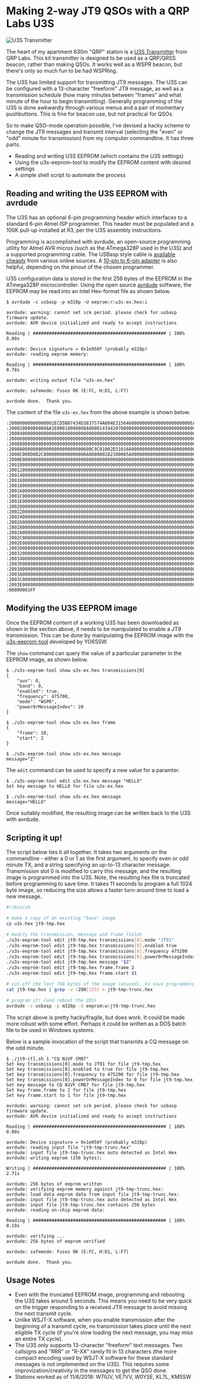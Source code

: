 # Making 2-way JT9 QSOs with a QRP Labs U3S

![U3S Transmitter](u3s.jpg)

The heart of my apartment 630m "QRP" station is a [U3S Transmitter](https://www.qrp-labs.com/ultimate3/u3s.html) from QRP Labs. This kit transmitter is designed to be used as a QRP/QRSS beacon, rather than making QSOs. It works well as a WSPR beacon, but there's only so much fun to be had WSPRing.

The U3S has limited support for transmitting JT9 messages. The U3S can be configured with a 13-character "freeform" JT9 message, as well as a transmission schedule (how many minutes between "frames" and what minute of the hour to begin transmitting). Generally programming of the U3S is done awkwardly through various menus and a pair of momentary pushbuttons. This is fine for beacon use, but not practical for QSOs.

So to make QSO-mode operation possible, I've devised a hacky scheme to change the JT9 messages and transmit interval (selecting the "even" or "odd" minute for transmission) from my computer commandline. It has three parts.

- Reading and writing U3S EEPROM (which contains the U3S settings)
- Using the u3s-eeprom-tool to modify the EEPROM content with desired settings
- A simple shell script to automate the process

## Reading and writing the U3S EEPROM with avrdude
The U3S has an optional 6-pin programming header which interfaces to a standard 6-pin Atmel ISP programmer. This header must be populated and a 100K pull-up installed at R3, per the U3S assembly instructions.

Programming is accomplished with avrdude, an open-source programming utility for Atmel AVR micros (such as the ATmega328P used in the U3S) and a supported programming cable. The USBasp style cable is [available cheaply](https://www.amazon.com/HiLetgo-ATMEGA8-Programmer-USBasp-Cable/dp/B00AX4WQ00) from various online sources. A [10-pin to 6-pin adapter](https://www.amazon.com/Sunkee-Standard-Adapter-AVRISP-USBASP/dp/B00CW80MP6) is also helpful, depending on the pinout of the chosen programmer.

U3S configuration data is stored in the first 256 bytes of the EEPROM in the ATmega328P microcontroller. Using the open source [avrdude](https://www.nongnu.org/avrdude/) software, the EEPROM may be read into an Intel Hex-format file as shown below.


```
$ avrdude -c usbasp -p m328p -U eeprom:r:u3s-ex.hex:i

avrdude: warning: cannot set sck period. please check for usbasp firmware update.
avrdude: AVR device initialized and ready to accept instructions

Reading | ################################################## | 100% 0.00s

avrdude: Device signature = 0x1e950f (probably m328p)
avrdude: reading eeprom memory:

Reading | ################################################## | 100% 0.78s

avrdude: writing output file "u3s-ex.hex"

avrdude: safemode: Fuses OK (E:FC, H:D1, L:F7)

avrdude done.  Thank you.
```

The content of the file `u3s-ex.hex` from the above example is shown below.

```
:20000000000000001ECD5B87434D3837574A004E3156460000000000000000000000EA036B
:20002000000000AA1E00010000008A000014344207000000000000000000000000000000DC
:200040000000000000000000000000000000000000000000000000000000000000000000A0
:20006000000000000000000000000000000000000000000000000000000000000000000080
:20008000000000000000000000000000000000000000000000000000000000000000000060
:2000A00000000000000000000000600C9C01002D3101660000000000000004000000005E10
:2000C000D0B2C8000000000000000A000000282300005A0000000000000000000000000027
:2000E000000000000000000000000000000000000000000000000000000000000000000000
:200100000000000000000000000000000000000000000000000000000000000000000000DF
:200120000000000000000000000000000000000000000000000000000000000000000000BF
:2001400000000000000000000000000000000000000000000000000000000000000000009F
:2001600000000000000000000000000000000000000000000000000000000000000000007F
:2001800000000000000000000000000000000000000000000000000000000000000000005F
:2001A00000000000000000000000000000000000000000000000000000000000000000003F
:2001C00000000000000000000000000000000000000000000000000000000000000000001F
:2001E0000000000000000000000000000000000000000000000000000000000000000000FF
:200200000000000000000000000000000000000000000000000000000000000000000000DE
:200220000000000000000000000000000000000000000000000000000000000000000000BE
:2002400000000000000000000000000000000000000000000000000000000000000000009E
:2002600000000000000000000000000000000000000000000000000000000000000000007E
:2002800000000000000000000000000000000000000000000000000000000000000000005E
:2002A00000000000000000000000000000000000000000000000000000000000000000003E
:2002C00000000000000000000000000000000000000000000000000000000000000000001E
:2002E0000000000000000000000000000000000000000000000000000000000000000000FE
:200300000000000000000000000000000000000000000000000000000000000000000000DD
:200320000000000000000000000000000000000000000000000000000000000000000000BD
:2003400000000000000000000000000000000000000000000000000000000000000000009D
:2003600000000000000000000000000000000000000000000000000000000000000000007D
:2003800000000000000000000000000000000000000000000000000000000000000000005D
:2003A00000000000000000000000000000000000000000000000000000000000000000003D
:2003C00000000000000000000000000000000000000000000000000000000000000000001D
:2003E0000000000000000000000000000000000000000000000000000000000000000000FD
:00000001FF
```

## Modifying the U3S EEPROM image
Once the EEPROM content of a working U3S has been downloaded as shown in the section above, it needs to be manipulated to enable a JT9 transmission. This can be done by manipulating the EEPROM image with the [u3s-eeprom-tool](https://github.com/yo6ssw/u3s-eeprom-tool/releases) developed by YO6SSW.

The `show` command can query the value of a particular parameter in the EEPROM image, as shown below.

```
$ ./u3s-eeprom-tool show u3s-ex.hex transmissions[0]
{
    "aux": 0,
    "band": 0,
    "enabled": true,
    "frequency": 475700,
    "mode": "WSPR",
    "powerOrMessageIndex": 20
}

$ ./u3s-eeprom-tool show u3s-ex.hex frame
{
    "frame": 10,
    "start": 2
}

$ ./u3s-eeprom-tool show u3s-ex.hex message
message="Z"

```

The `edit` command can be used to specify a new value for a paramter.

```
$ ./u3s-eeprom-tool edit u3s-ex.hex message "HELLO"
Set key message to HELLO for file u3s-ex.hex

$ ./u3s-eeprom-tool show u3s-ex.hex message
message="HELLO"
```

Once suitably modified, the resulting image can be written back to the U3S with avrdude.

## Scripting it up!

The script below ties it all together. It takes two arguments on the commandline - either a 0 or 1 as the first argument, to specify even or odd minute TX, and a string specifying an up-to-13 character message. Transmission slot 0 is modified to carry this message, and the resulting image is programmed into the U3S. Note, the resulting hex file is truncated before programming to save time. It takes 11 seconds to program a full 1024 byte image, so reducing the size allows a faster turn-around time to load a new message.

```bash
#!/bin/sh

# make a copy of an existing "base" image
cp u3s.hex jt9-tmp.hex

# modify the transmission, message and frame fields
./u3s-eeprom-tool edit jt9-tmp.hex transmissions[0].mode "JT91"
./u3s-eeprom-tool edit jt9-tmp.hex transmissions[0].enabled true
./u3s-eeprom-tool edit jt9-tmp.hex transmissions[0].frequency 475200
./u3s-eeprom-tool edit jt9-tmp.hex transmissions[0].powerOrMessageIndex 0
./u3s-eeprom-tool edit jt9-tmp.hex message "$2"
./u3s-eeprom-tool edit jt9-tmp.hex frame.frame 2
./u3s-eeprom-tool edit jt9-tmp.hex frame.start $1

# cut off the last 768 bytes of the image (unused), to save programming time
cat jt9-tmp.hex | grep -v :200[123] > jt9-tmp-trunc.hex

# program it! (and reboot the U3S)
avrdude -c usbasp -p m328p -U eeprom:w:jt9-tmp-trunc.hex
```

The script above is pretty hacky/fragile, but does work. It could be made more robust with some effort. Perhaps it could be written as a DOS batch file to be used in Windows systems.

Below is a sample invocation of the script that transmits a CQ message on the odd minute.

```
$ ./jt9-ctl.sh 1 "CQ N1VF CM87"
Set key transmissions[0].mode to JT91 for file jt9-tmp.hex
Set key transmissions[0].enabled to true for file jt9-tmp.hex
Set key transmissions[0].frequency to 475200 for file jt9-tmp.hex
Set key transmissions[0].powerOrMessageIndex to 0 for file jt9-tmp.hex
Set key message to CQ N1VF CM87 for file jt9-tmp.hex
Set key frame.frame to 2 for file jt9-tmp.hex
Set key frame.start to 1 for file jt9-tmp.hex

avrdude: warning: cannot set sck period. please check for usbasp firmware update.
avrdude: AVR device initialized and ready to accept instructions

Reading | ################################################## | 100% 0.00s

avrdude: Device signature = 0x1e950f (probably m328p)
avrdude: reading input file "jt9-tmp-trunc.hex"
avrdude: input file jt9-tmp-trunc.hex auto detected as Intel Hex
avrdude: writing eeprom (256 bytes):

Writing | ################################################## | 100% 2.71s

avrdude: 256 bytes of eeprom written
avrdude: verifying eeprom memory against jt9-tmp-trunc.hex:
avrdude: load data eeprom data from input file jt9-tmp-trunc.hex:
avrdude: input file jt9-tmp-trunc.hex auto detected as Intel Hex
avrdude: input file jt9-tmp-trunc.hex contains 256 bytes
avrdude: reading on-chip eeprom data:

Reading | ################################################## | 100% 0.19s

avrdude: verifying ...
avrdude: 256 bytes of eeprom verified

avrdude: safemode: Fuses OK (E:FC, H:D1, L:F7)

avrdude done.  Thank you.
```

## Usage Notes

- Even with the truncated EEPROM image, programming and rebooting the U3S takes around 5 seconds. This means you need to be very quick on the trigger responding to a received JT9 message to avoid missing the next transmit cycle.
- Unlike WSJT-X software, when you enable transmission after the beginning of a transmit cycle, no transmission takes place until the next eligible TX cycle (if you're slow loading the next message, you may miss an entire TX cycle).
- The U3S only supports 13-character "freeform" text messages. Two callsigns and "RRR" or "R-XX" rarely fit in 13 characters (the more compact encoding used by WSJT-X software for these standard messages is not implemented on the U3S). This requires some improvization/creativity in the messages to get the QSO done.
- Stations worked as of 11/6/2018: W7IUV, VE7VV, W0YSE, KL7L, KM5SW
